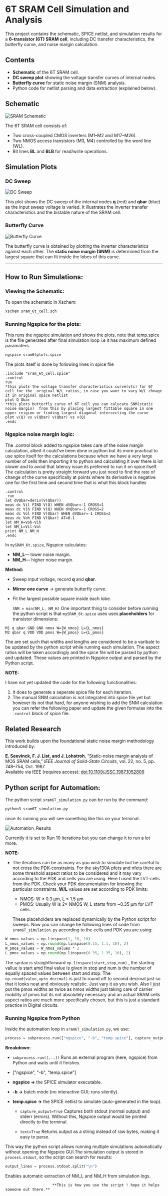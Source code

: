 # 6T SRAM Cell Simulation and Analysis

This project contains the schematic, SPICE netlist, and simulation results for a **6-transistor (6T) SRAM cell**, including DC transfer characteristics, the butterfly curve, and noise margin calculation.

## Contents

- **Schematic** of the 6T SRAM cell.
- **DC sweep plot** showing the voltage transfer curves of internal nodes.
- **Butterfly curve** for static noise margin (SNM) analysis.
- Python code for netlist parsing and data extraction (explained below).

## Schematic

![SRAM Schematic](docs/images/sram_6t_dc_analysis.png)

The 6T SRAM cell consists of:
- Two cross-coupled CMOS inverters (M1–M2 and M17–M26).
- Two NMOS access transistors (M3, M4) controlled by the word line (WL).
- Bit lines **BL** and **BLB** for read/write operations.

## Simulation Plots

### DC Sweep
![DC Sweep](docs/images/dc_analysis_sram.png)

This plot shows the DC sweep of the internal nodes **q** (red) and **qbar** (blue) as the input sweep voltage is varied. It illustrates the inverter transfer characteristics and the bistable nature of the SRAM cell.

### Butterfly Curve
![Butterfly Curve](docs/images/butterfly_curve_sram.png)

The butterfly curve is obtained by plotting the inverter characteristics against each other. The **static noise margin (SNM)** is determined from the largest square that can fit inside the lobes of this curve.

---

## How to Run Simulations:

### Viewing the Schematic:
To open the schematic in Xschem:
```bash
xschem sram_6t_cell.sch
```
### Running Ngspice for the plots:
This runs the ngspice simulation and shows the plots, note that temp.spice is the file generated after final simulation loop i.e it has maximum defined paramaters. 
```bash
ngspice sram6tplots.spice
```
The plots itself is done by following lines in spice file
```spice
.include "sram_6t_cell.spice"
.control
run
*this plots the voltage transfer characteristics curve(vtc) for 6T cell for the  original W/L ratios, in case you want to vary W/L chnage it in original spice netlist
plot Q Qbar 
*this plots butterfly curve of 6T cell you can calucate SNM(static noise margin)  from this by placing largest fittable square in one upper reigion or finding largest diagonal intersecting the curve
plot v(Q) vs v(Qbar) v(Qbar) vs v(Q) 
.endc
```
### Ngspice noise margin logic:
The .control block added to ngspice takes care of the noise margin calculation, albeit it could've been done in python but its more practical to use spice itself for the calculations because when we have a very large number of cells then importing it to python and calculating it over there is lot slower and to avoid that latency issue its preferred to run it on spice itself.
The calculation is pretty straight forward you just need to find the rate of change of the curve specifically at points where its derivative is negative one for the first time and second time that is what this block handles
```spice
.control
 run
let dVQbar=deriv(V(Qbar))
meas dc Vil FIND V(Q) WHEN dVQbar=-1 CROSS=1
meas dc Vih FIND V(Q) WHEN dVQbar=-1 CROSS=2
meas dc Vol FIND V(Qbar) WHEN dVQbar=-1 CROSS=2
meas dc Voh FIND V(Qbar) AT=0.1
let NM_H=Voh-Vih
let NM_L=Vil-Vol
print NM_L NM_H
.endc
```
In ```mySRAM_6t.spice```, Ngspice calculates:

- **NM_L**— lower noise margin.
- **NM_H**— higher noise margin.

**Method:**
  - Sweep input voltage, record **q** and **qbar**.
  - **Mirror one curve** → generate butterfly curve.
  - Fit the largest possible square inside each lobe.

     ```SNM = min(NM_L, NM_H)```
One important thing to consider before running the python script is that ```mySRAM_6t.spice``` uses  uses **placeholders** for transistor dimensions:
```spice
M1 q qbar GND GND nmos W={W_nmos} L={L_nmos}
M2 qbar q VDD VDD pmos W={W_pmos} L={L_pmos}
```
The are set such that widths and lengths are considered to be a varibale to be updated by the python script while running each simulation. The aspect ratios will be taken accordingly and the spice file will be parsed by python and updated. These values are printed in Ngspice output and parsed by the Python script.

**NOTE:**

I have not yet updated the code for the following functionalities:
1. It does to generate a seperate spice file for each iteration.
2. The manual SNM calculation is not integrated into spice file yet but however its not that hard, for anyone wishing to add the SNM calculation you can refer the following paper and update the given formulas into the ```.control``` block of spice file.
##  Related Research

This work builds upon the foundational static noise margin methodology introduced by:

**E. Seevinck, F. J. List, and J. Lohstroh**, “Static-noise margin analysis of MOS SRAM cells,” *IEEE Journal of Solid-State Circuits*, vol. 22, no. 5, pp. 748–754, Oct. 1987.  
Available via IEEE (requires access): [doi:10.1109/JSSC.1987.1052809](https://doi.org/10.1109/JSSC.1987.1052809)

## Python script for Automation:
The python script ```sram6T_simulation.py``` can be run by the command:
```python
python3 sram6T_simulation.py
```
once its running you will see something like this on your terminal:

![Automation_Results](docs/images/python_automation.png)

Currently it is set to Run 10 iterations but you can change it to run a lot more.

**NOTE:**
- The iterations can be as many as you wish to simulate but be careful to not cross the PDK-constraints. For the sky130A pfets and nfets there are some threshold aspect ratios to be considered and it may vary according to the PDK and cells you are using. Here I used the LVT-cells from the PDK. Check your PDK documentation for knowing the particular constraints.
  **W/L** values are set according to PDK limits:

  - NMOS: W ≥ 0.3 µm, L ≤ 1.5 µm
  - PMOS: Usually W is 2× NMOS W, L starts from ~0.35 µm for LVT cells.

  These placeholders are replaced dynamically by the Python script for sweeps.
Now you can change he following lines of code from ```sram6T_simulation.py``` according to the cells and PDK you are using:
```python
W_nmos_values = np.linspace(1, 10, 10)
L_nmos_values = np.round(np.linspace(0.15, 1.1, 10), 2)
W_pmos_values = W_nmos_values * 2
L_pmos_values = np.round(np.linspace(0.35, 1.35, 10), 2)
```
The syntax is straightforward ```np.linspace(start,stop,num)``` , the starting vallue is start amd final value is given in stop and num is the number of equally spaced values between start and stop. The ```np.round(value,upto_decimal)``` is just to round off to second decimal just so that it looks neat and obviously realistic. Just vary it as you wish. Also I just put the pmos widths as twice as nmos widths just taking care of carrier mobility of pmos but its not absolutely necessary and an actual SRAM cells aspect ratios are much more specifically chosen, but this is just a standard practice in Digital circuits.

### Running Ngspice from Python

Inside the automation loop in `sram6T_simulation.py`, we use:

```python
process = subprocess.run(["ngspice", "-b", "temp.spice"], capture_output=True, text=True)
```
**Breakdown:**
- `subprocess.run([...])` Runs an external program (here, ngspice) from Python and waits until it finishes.

-  ["ngspice", "-b", "temp.spice"]

  - **ngspice →** the SPICE simulator executable.

  - **-b →** batch mode (no interactive GUI; runs silently).

- **temp.spice →** the SPICE netlist to simulate (auto-generated in the loop).

  - `capture_output=True` Captures both stdout (normal output) and stderr (errors). Without this, Ngspice output would be printed directly to the terminal.

  - `text=True` Returns output as a string instead of raw bytes, making it easy to parse.

This way the python script allows running multiple simulations automatically without opening the Ngspice GUI.The simulation output is stored in `process.stdout`, so the script can search for results:
```python
output_lines = process.stdout.split("\n")
```
Enables automatic extraction of NM_L and NM_H from simulation logs.

                         **This is how you use the script ! hope it helps someone out there.**



